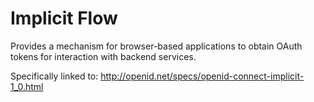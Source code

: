 # Implicit Flow

Provides a mechanism for browser-based applications to obtain OAuth tokens for interaction with backend services.

Specifically linked to: http://openid.net/specs/openid-connect-implicit-1_0.html


